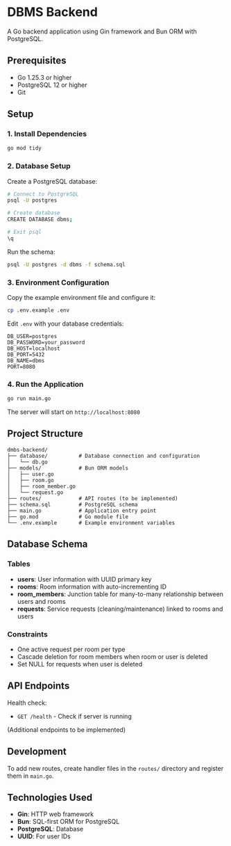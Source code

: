 # DBMS Backend

A Go backend application using Gin framework and Bun ORM with PostgreSQL.

## Prerequisites

- Go 1.25.3 or higher
- PostgreSQL 12 or higher
- Git

## Setup

### 1. Install Dependencies

```bash
go mod tidy
```

### 2. Database Setup

Create a PostgreSQL database:

```bash
# Connect to PostgreSQL
psql -U postgres

# Create database
CREATE DATABASE dbms;

# Exit psql
\q
```

Run the schema:

```bash
psql -U postgres -d dbms -f schema.sql
```

### 3. Environment Configuration

Copy the example environment file and configure it:

```bash
cp .env.example .env
```

Edit `.env` with your database credentials:

```
DB_USER=postgres
DB_PASSWORD=your_password
DB_HOST=localhost
DB_PORT=5432
DB_NAME=dbms
PORT=8080
```

### 4. Run the Application

```bash
go run main.go
```

The server will start on `http://localhost:8080`

## Project Structure

```
dmbs-backend/
├── database/          # Database connection and configuration
│   └── db.go
├── models/            # Bun ORM models
│   ├── user.go
│   ├── room.go
│   ├── room_member.go
│   └── request.go
├── routes/            # API routes (to be implemented)
├── schema.sql         # PostgreSQL schema
├── main.go            # Application entry point
├── go.mod             # Go module file
└── .env.example       # Example environment variables
```

## Database Schema

### Tables

- **users**: User information with UUID primary key
- **rooms**: Room information with auto-incrementing ID
- **room_members**: Junction table for many-to-many relationship between users and rooms
- **requests**: Service requests (cleaning/maintenance) linked to rooms and users

### Constraints

- One active request per room per type
- Cascade deletion for room members when room or user is deleted
- Set NULL for requests when user is deleted

## API Endpoints

Health check:
- `GET /health` - Check if server is running

(Additional endpoints to be implemented)

## Development

To add new routes, create handler files in the `routes/` directory and register them in `main.go`.

## Technologies Used

- **Gin**: HTTP web framework
- **Bun**: SQL-first ORM for PostgreSQL
- **PostgreSQL**: Database
- **UUID**: For user IDs

